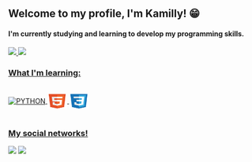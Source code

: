 ## Welcome to my profile, I'm Kamilly! 😁

#### I'm currently studying and learning to develop my programming skills.

 <div>
   <a href="https://github.com/KamSeara">
   <img height="180em" src="https://github-readme-stats.vercel.app/api?username=KamSeara&show_icons=true&theme=tokyonight&include_all_commits=true&count_private=true"/>
   <img height="180em" src="https://github-readme-stats.vercel.app/api/top-langs/?username=KamSeara&layout=compact&langs_count=6&theme=tokyonight"/>
</div>

### What I'm learning:
 
<div style="display: inline_block"><br>
  <img align="center" alt="PYTHON" height="30" width="40"src="https://cdn.jsdelivr.net/gh/devicons/devicon/icons/python/python-original.svg"/>
  <img align="center" alt="HTML" height="30" width="40" src="https://raw.githubusercontent.com/devicons/devicon/master/icons/html5/html5-original.svg">
  <img align="center" alt="CSS" height="30" width="40" src="https://raw.githubusercontent.com/devicons/devicon/master/icons/css3/css3-original.svg">
</div>
 
<br>
 
### My social networks!
 
<div> 
  <a href="https://www.instagram.com/_kamseara/" target="_blank"><img src="https://img.shields.io/badge/-Instagram-%23E4405F?style=for-the-badge&logo=instagram&logoColor=white" target="_blank"></a>
  <a href="https://www.linkedin.com/in/kamillysearasantos/" target="_blank"><img src="https://img.shields.io/badge/-LinkedIn-%230077B5?style=for-the-badge&logo=linkedin&logoColor=white" target="_blank"></a>
</div>
